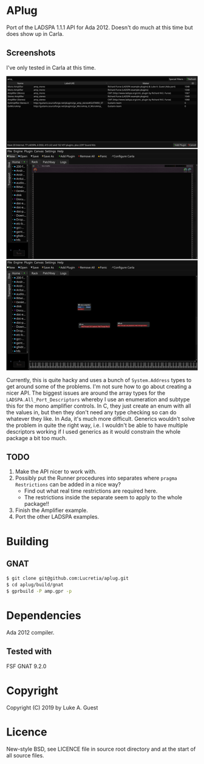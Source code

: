 # APlug

Port of the LADSPA 1.1.1 API for Ada 2012. Doesn't do much at this time but does show up in Carla.

## Screenshots

I've only tested in Carla at this time.

![Carla plug-in window](./screenshots/carla.png)
![Carla main window](./screenshots/carla_main_window.png)
![Carla patch bay window](./screenshots/carla_patchbay.png)

Currently, this is quite hacky and uses a bunch of ```System.Address``` types to get around some of the problems. I'm not sure how to go about creating a nicer API. The biggest issues are around the array types for the ```LADSPA.All_Port_Descriptors``` whereby I use an enumeration and subtype this for the mono amplifier controls. In C, they just create an enum with all the values in, but then they don't need any type checking so can do whatever they like. In Ada, it's much more difficult. Generics wouldn't solve the problem in quite the right way, i.e. I wouldn't be able to have multiple descriptors working if I used generics as it would constrain the whole package a bit too much.

## TODO

1. Make the API nicer to work with.
2. Possibly put the Runner procedures into separates where ```pragma Restrictions``` can be added in a nice way?
   * Find out what real time restrictions are required here.
   * The restrictions inside the separate seem to apply to the whole package!!
3. Finish the Amplifier example.
4. Port the other LADSPA examples.

# Building

## GNAT

```bash
$ git clone git@github.com:Lucretia/aplug.git
$ cd aplug/build/gnat
$ gprbuild -P amp.gpr -p
```

# Dependencies

Ada 2012 compiler.

## Tested with

FSF GNAT 9.2.0

# Copyright

Copyright (C) 2019 by Luke A. Guest

# Licence

New-style BSD, see LICENCE file in source root directory and at the start of all source files.
